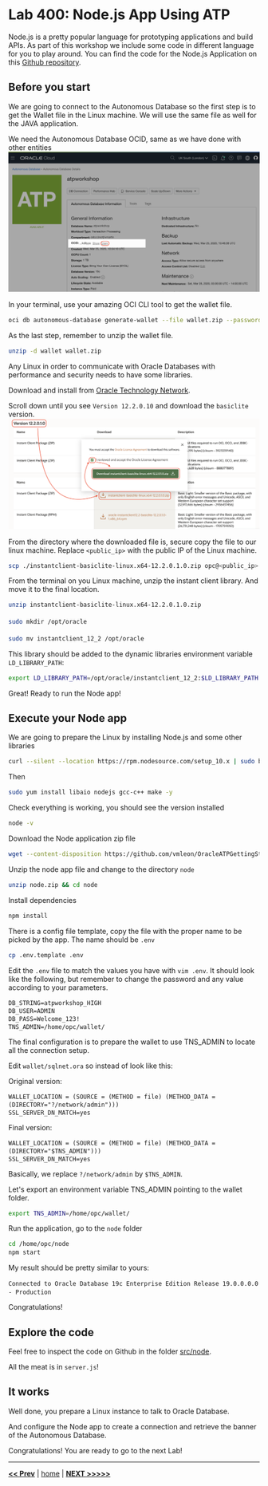 # Lab 400: Node.js App Using ATP

Node.js is a pretty popular language for prototyping applications and build APIs. As part of this workshop we include some code in different language for you to play around. You can find the code for the Node.js Application on this [Github repository](https://github.com/vmleon/OracleATPGettingStarted/tree/master/src/node).

## Before you start

We are going to connect to the Autonomous Database so the first step is to get the Wallet file in the Linux machine. We will use the same file as well for the JAVA application.

We need the Autonomous Database OCID, same as we have done with other entities
![ATP OCID](../images/atp_ocid.png)

In your terminal, use your amazing OCI CLI tool to get the wallet file.

```bash
oci db autonomous-database generate-wallet --file wallet.zip --password WelcomeATP123! --autonomous-database-id <atp_ocid>
```

As the last step, remember to unzip the wallet file.

```bash
unzip -d wallet wallet.zip
```

Any Linux in order to communicate with Oracle Databases with performance and security needs to have some libraries.

Download and install from [Oracle Technology Network](https://www.oracle.com/technetwork/topics/linuxx86-64soft-092277.html).

Scroll down until you see `Version 12.2.0.10` and download the `basiclite` version.
![Instant Client](../images/instantclient.png)

From the directory where the downloaded file is, secure copy the file to our linux machine. Replace `<public_ip>` with the public IP of the Linux machine.

```bash
scp ./instantclient-basiclite-linux.x64-12.2.0.1.0.zip opc@<public_ip>:/home/opc
```

From the terminal on you Linux machine, unzip the instant client library. And move it to the final location.

```bash
unzip instantclient-basiclite-linux.x64-12.2.0.1.0.zip

sudo mkdir /opt/oracle

sudo mv instantclient_12_2 /opt/oracle
```

This library should be added to the dynamic libraries environment variable `LD_LIBRARY_PATH`:

```bash
export LD_LIBRARY_PATH=/opt/oracle/instantclient_12_2:$LD_LIBRARY_PATH
```

Great! Ready to run the Node app!

## Execute your Node app

We are going to prepare the Linux by installing Node.js and some other libraries

```bash
curl --silent --location https://rpm.nodesource.com/setup_10.x | sudo bash -
```

Then

```bash
sudo yum install libaio nodejs gcc-c++ make -y
```

Check everything is working, you should see the version installed

```bash
node -v
```

Download the Node application zip file

```bash
wget --content-disposition https://github.com/vmleon/OracleATPGettingStarted/blob/master/store/node.zip?raw=true
```

Unzip the node app file and change to the directory `node`

```bash
unzip node.zip && cd node
```

Install dependencies

```bash
npm install
```

There is a config file template, copy the file with the proper name to be picked by the app. The name should be `.env`

```bash
cp .env.template .env
```

Edit the `.env` file to match the values you have with `vim .env`. It should look like the following, but remember to change the password and any value according to your parameters.

```env
DB_STRING=atpworkshop_HIGH
DB_USER=ADMIN
DB_PASS=Welcome_123!
TNS_ADMIN=/home/opc/wallet/
```

The final configuration is to prepare the wallet to use TNS_ADMIN to locate all the connection setup.

Edit `wallet/sqlnet.ora` so instead of look like this:

Original version:

```
WALLET_LOCATION = (SOURCE = (METHOD = file) (METHOD_DATA = (DIRECTORY="?/network/admin")))
SSL_SERVER_DN_MATCH=yes
```

Final version:

```
WALLET_LOCATION = (SOURCE = (METHOD = file) (METHOD_DATA = (DIRECTORY="$TNS_ADMIN")))
SSL_SERVER_DN_MATCH=yes
```

Basically, we replace `?/network/admin` by `$TNS_ADMIN`.

Let's export an environment variable TNS_ADMIN pointing to the wallet folder.

```bash
export TNS_ADMIN=/home/opc/wallet/
```

Run the application, go to the `node` folder

```bash
cd /home/opc/node
npm start
```

My result should be pretty similar to yours:

`Connected to Oracle Database 19c Enterprise Edition Release 19.0.0.0.0 - Production`

Congratulations!

## Explore the code

Feel free to inspect the code on Github in the folder [src/node](https://github.com/vmleon/OracleATPGettingStarted/tree/master/src/node).

All the meat is in `server.js`!

## It works

Well done, you prepare a Linux instance to talk to Oracle Database.

And configure the Node app to create a connection and retrieve the banner of the Autonomous Database.

Congratulations! You are ready to go to the next Lab!

---

[**<< Prev**](../lab300/README.md) | [home](../README.md) | [**NEXT >>>>>**](../lab500/README.md)

